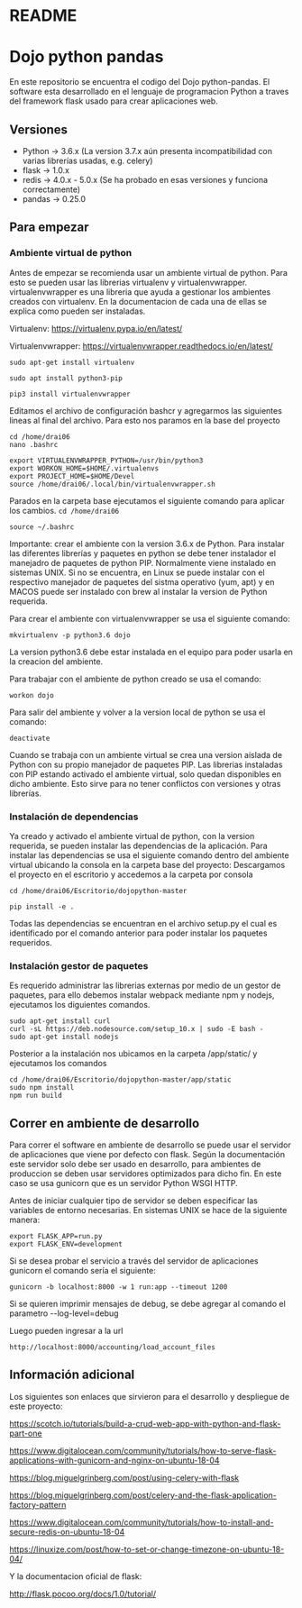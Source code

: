 # README #

# Dojo python pandas

En este repositorio se encuentra el codigo del Dojo python-pandas.
El software esta desarrollado en el lenguaje de programacion Python a traves del framework flask usado para crear 
aplicaciones web.  

## Versiones

* Python -> 3.6.x (La version 3.7.x aún presenta incompatibilidad con varias librerías usadas, e.g. celery)
* flask -> 1.0.x
* redis -> 4.0.x - 5.0.x (Se ha probado en esas versiones y funciona correctamente)
* pandas -> 0.25.0

## Para empezar
### Ambiente virtual de python
Antes de empezar se recomienda usar un ambiente virtual de python. Para esto se pueden usar las librerias virtualenv 
y virtualenvwrapper. virtualenvwrapper es una libreria que ayuda a gestionar los ambientes creados con virtualenv.
En la documentacion de cada una de ellas se explica como pueden ser instaladas.

Virtualenv:
https://virtualenv.pypa.io/en/latest/

Virtualenvwrapper: https://virtualenvwrapper.readthedocs.io/en/latest/

~~~~
sudo apt-get install virtualenv

sudo apt install python3-pip

pip3 install virtualenvwrapper
~~~~

Editamos el archivo de configuración bashcr y agregarmos las siguientes lineas al final del archivo.
Para esto nos paramos en la base del proyecto

~~~~
cd /home/drai06
nano .bashrc

export VIRTUALENVWRAPPER_PYTHON=/usr/bin/python3
export WORKON_HOME=$HOME/.virtualenvs
export PROJECT_HOME=$HOME/Devel
source /home/drai06/.local/bin/virtualenvwrapper.sh
~~~~

Parados en la carpeta base ejecutamos el siguiente comando para aplicar los cambios.
`cd /home/drai06`

`source ~/.bashrc`

Importante: crear el ambiente con la version 3.6.x de Python. Para instalar las diferentes librerías y paquetes en 
python se debe tener instalador el manejadro de paquetes de python PIP. Normalmente viene instalado en sistemas UNIX. 
Si no se encuentra, en Linux se puede instalar con el respectivo manejador de paquetes del sistma operativo (yum, apt) 
y en MACOS puede ser instalado con brew al instalar la version de Python requerida. 

Para crear el ambiente con virtualenvwrapper se usa el siguiente comando:

`mkvirtualenv -p python3.6 dojo`

La version python3.6 debe estar instalada en el equipo para poder usarla en la creacion del ambiente.

Para trabajar con el ambiente de python creado se usa el comando:

`workon dojo`

Para salir del ambiente y volver a la version local de python se usa el comando:

`deactivate`

Cuando se trabaja con un ambiente virtual se crea una version aislada de Python con su propio manejador de paquetes PIP. 
Las librerias instaladas con PIP estando activado el ambiente virtual, solo quedan disponibles en dicho ambiente. 
Esto sirve para no tener conflictos con versiones y otras librerías.

### Instalación de dependencias
Ya creado y activado el ambiente virtual de python, con la version requerida, se pueden instalar las dependencias de 
la aplicación. Para instalar las dependencias se usa el siguiente comando dentro del ambiente virtual ubicando la 
consola en la carpeta base del proyecto:
Descargamos el proyecto en el escritorio y accedemos a la carpeta por consola

`cd /home/drai06/Escritorio/dojopython-master`

`pip install -e .`

Todas las dependencias se encuentran en el archivo setup.py el cual es identificado por el comando anterior para 
poder instalar los paquetes requeridos.

### Instalación gestor de paquetes
Es requerido administrar las librerias externas por medio de un gestor de paquetes, para ello debemos instalar webpack
mediante npm y nodejs, ejecutamos los diguientes comandos.

~~~~
sudo apt-get install curl
curl -sL https://deb.nodesource.com/setup_10.x | sudo -E bash -
sudo apt-get install nodejs
~~~~ 

Posterior a la instalación nos ubicamos en la carpeta /app/static/ y ejecutamos los comandos

~~~~
cd /home/drai06/Escritorio/dojopython-master/app/static
sudo npm install
npm run build
~~~~ 

## Correr en ambiente de desarrollo
Para correr el software en ambiente de desarrollo se puede usar el servidor de aplicaciones que viene por defecto con 
flask. Según la documentación este servidor solo debe ser usado en desarrollo, para ambientes de produccion se deben 
usar servidores optimizados para dicho fin. En este caso se usa gunicorn que es un servidor Python WSGI HTTP.

Antes de iniciar cualquier tipo de servidor se deben especificar las variables de entorno necesarias. 
En sistemas UNIX se hace de la siguiente manera:

~~~~
export FLASK_APP=run.py
export FLASK_ENV=development
~~~~

Si se desea probar el servicio a través del servidor de aplicaciones gunicorn el comando sería el siguiente:

`gunicorn -b localhost:8000 -w 1 run:app --timeout 1200`

Si se quieren imprimir mensajes de debug, se debe agregar al comando el parametro --log-level=debug

Luego pueden ingresar a la url 

`http://localhost:8000/accounting/load_account_files`

## Información adicional
Los siguientes son enlaces que sirvieron para el desarrollo y despliegue de este proyecto:

https://scotch.io/tutorials/build-a-crud-web-app-with-python-and-flask-part-one

https://www.digitalocean.com/community/tutorials/how-to-serve-flask-applications-with-gunicorn-and-nginx-on-ubuntu-18-04

https://blog.miguelgrinberg.com/post/using-celery-with-flask

https://blog.miguelgrinberg.com/post/celery-and-the-flask-application-factory-pattern

https://www.digitalocean.com/community/tutorials/how-to-install-and-secure-redis-on-ubuntu-18-04

https://linuxize.com/post/how-to-set-or-change-timezone-on-ubuntu-18-04/

Y la documentacion oficial de flask:

http://flask.pocoo.org/docs/1.0/tutorial/
